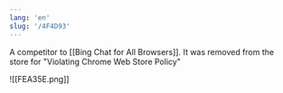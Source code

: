 ```yaml
---
lang: 'en'
slug: '/4F4D93'
---
```


A competitor to [[Bing Chat for All Browsers]].
It was removed from the store for "Violating Chrome Web Store Policy"

![[FEA35E.png]]
